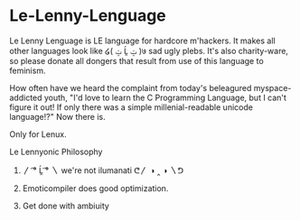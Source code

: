 # Le-Lenny-Lenguage
Le Lenny Lenguage is LE language for hardcore m'hackers. It makes all other languages look like ໒( ݓ Ĺ̯ ݓ )७ sad ugly plebs.
It's also charity-ware, so please donate all dongers that result from use of this language to feminism.

How often have we heard the complaint from today's beleagured myspace-addicted youth, "I'd love to learn the C Programming Language, but I can't figure it out! If only there was a simple millenial-readable unicode language!?" Now there is.

Only for Lenux.


Le Lennyonic Philosophy

1. 〳 ͡° Ĺ̯ ͡° 〵 we're not ilumanati ᕦ〳 ◑ ‸ ◑ 〵ᕤ
 
2. Emoticompiler does good optimization.

3. Get done with ambiuity
